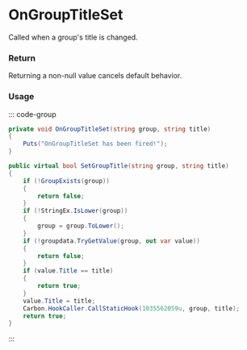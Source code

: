 # OnGroupTitleSet
<Badge type="info" text="Permissions"/><Badge type="danger" text="Carbon Compatible"/><Badge type="warning" text="Oxide Compatible"/>
Called when a group's title is changed.

### Return
Returning a non-null value cancels default behavior.

### Usage
::: code-group
```csharp [Example]
private void OnGroupTitleSet(string group, string title)
{
	Puts("OnGroupTitleSet has been fired!");
}
```
```csharp [Source — Carbon.Common @ Oxide.Core.Libraries.Permission]
public virtual bool SetGroupTitle(string group, string title)
{
	if (!GroupExists(group))
	{
		return false;
	}
	if (!StringEx.IsLower(group))
	{
		group = group.ToLower();
	}
	if (!groupdata.TryGetValue(group, out var value))
	{
		return false;
	}
	if (value.Title == title)
	{
		return true;
	}
	value.Title = title;
	Carbon.HookCaller.CallStaticHook(1035562059u, group, title);
	return true;
}

```
:::
